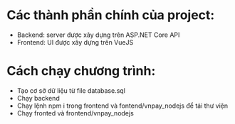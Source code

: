 # Các thành phần chính của project:
* Backend: server được xây dựng trên ASP.NET Core API
* Frontend: UI được xây dựng trên VueJS

# Cách chạy chương trình:
* Tạo cơ sở dữ liệu từ file database.sql
* Chạy backend
* Chạy lệnh npm i trong frontend và fontend/vnpay_nodejs để tải thư viện
* Chạy fronted và frontend/vnpay_nodejs